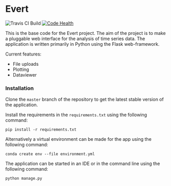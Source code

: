 # Evert

![Travis CI Build](https://travis-ci.org/evert-platform/evertbase.svg?branch=master "Travis CI Build")
[![Code Health](https://landscape.io/github/evert-platform/evertbase/master/landscape.svg?style=flat)](https://landscape.io/github/evert-platform/evertbase/master)

This is the base code for the Evert project. The aim of the project is to make a
pluggable web interface for the analysis of time series data.
The application is written primarily in Python using the Flask web-framework.

Current features:
* File uploads
* Plotting
* Dataviewer


### Installation
Clone the `master` branch of the repository to get the latest stable version of the application.

Install the requirements in the `requirements.txt` using the following command:

`pip install -r requirements.txt`

Alternatively a virtual environment can be made for the app using the following command:

`conda create env --file environment.yml`

The application can be started in an IDE or in the command line using the following command:

`python manage.py`


